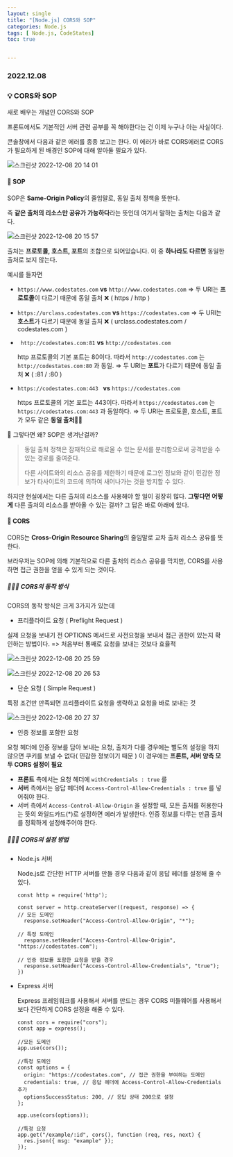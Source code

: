 ```yaml
---
layout: single
title: "[Node.js] CORS와 SOP"
categories: Node.js
tags: [ Node.js, CodeStates]
toc: true


---
```


### 2022.12.08

### 💡  CORS와 SOP

새로 배우는 개념인 CORS와 SOP 

프론트에서도 기본적인 서버 관련 공부를 꼭 해야한다는 건 이제 누구나 아는 사실이다. 

콘솔창에서 다음과 같은 에러를 종종 보고는 한다. 이 에러가 바로 CORS에러로 CORS가 필요하게 된 배경인 SOP에 대해 알아둘 필요가 있다. 

![스크린샷 2022-12-08 20 14 01](https://user-images.githubusercontent.com/104547038/206432867-0c171ab8-b4f0-4a03-ae7a-6381b26642b8.png)

#### 📌 SOP

SOP은 **Same-Origin Policy**의 줄임말로, 동일 출처 정책을 뜻한다.

즉 **같은 출처의 리소스만 공유가 가능하다**라는 뜻인데 여기서 말하는 출처는 다음과 같다. 

![스크린샷 2022-12-08 20 15 57](https://user-images.githubusercontent.com/104547038/206433243-04d190f2-45f4-435f-b59f-62524631b0c7.png)

출처는 **프로토콜, 호스트, 포트**의 조합으로 되어있습니다. 이 중 **하나라도 다르면** 동일한 출처로 보지 않는다. 

예시를 들자면

- `https://www.codestates.com` **vs** `http://www.codestates.com` ⇒ 두 URI는 **프로토콜**이 다르기 때문에 동일 출처 ❌ ( https / http )

- `https://urclass.codestates.com` **vs** `https://codestates.com` ⇒ 두 URI는 **호스트**가 다르기 때문에 동일 출처 ❌ ( urclass.codestates.com / codestates.com )

- ` http://codestates.com:81` **vs** `http://codestates.com`

  http 프로토콜의 기본 포트는 80이다. 따라서 `http://codestates.com` 는 `http://codestates.com:80` 과 동일. ⇒ 두 URI는 **포트**가 다르기 때문에 동일 출처 ❌ ( :81 / :80 )

- `https://codestates.com:443 ` **vs** `https://codestates.com`

  https 프로토콜의 기본 포트는 443이다. 따라서 `https://codestates.com` 는 `https://codestates.com:443` 과 동일하다. ⇒ 두 URI는 프로토콜, 호스트, 포트가 모두 같은 **동일 출처**🙆‍♂️

🧐 그렇다면 왜? SOP은 생겨난걸까? 

> 동일 출처 정책은 잠재적으로 해로울 수 있는 문서를 분리함으로써 공격받을 수 있는 경로를 줄여준다. 
>
> 다른 사이트와의 리소스 공유를 제한하기 때문에 로그인 정보와 같이 민감한 정보가 타사이트의 코드에 의하여 새어나가는 것을 방지할 수 있다. 

하지만 현실에서는 다른 출처의 리소스를 사용해야 할 일이 굉장히 많다. **그렇다면 어떻게** 다른 출처의 리소스를 받아올 수 있는 걸까? 그 답은 바로 아래에 있다. 

#### 📌 CORS

 CORS는 **Cross-Origin Resource Sharing**의 줄임말로 교차 출처 리소스 공유를 뜻한다.

브라우저는 SOP에 의해 기본적으로 다른 출처의 리소스 공유를 막지만, CORS를 사용하면 접근 권한을 얻을 수 있게 되는 것이다.

##### 👨🏻‍💻 CORS의 동작 방식

CORS의 동작 방식은 크게 3가지가 있는데 

* 프리플라이트 요청 ( Preflight Request )

실제 요청을 보내기 전 OPTIONS 메서드로 사전요청을 보내서 접근 권한이 있는지 확인하는 방법이다. => 처음부터 통째로 요청을 보내는 것보다 효율적

![스크린샷 2022-12-08 20 25 59](https://user-images.githubusercontent.com/104547038/206435076-8f012b15-91da-411c-ad96-45fbc909f101.png)

![스크린샷 2022-12-08 20 26 53](https://user-images.githubusercontent.com/104547038/206435237-b4c4bcd5-05cd-4f1f-9fb3-8ad46c0ff75b.png)



* 단순 요청 ( Simple Request )

특정 조건만 만족되면 프리플라이트 요청을 생략하고 요청을 바로 보내는 것 

![스크린샷 2022-12-08 20 27 37](https://user-images.githubusercontent.com/104547038/206435370-4c314943-c139-4058-bf75-eb028f9dc90d.png)

* 인증 정보를 포함한 요청 

요청 헤더에 인증 정보를 담아 보내는 요청, 출처가 다를 경우에는 별도의 설정을 하지 않으면 쿠키를 보낼 수 없다( 민감한 정보이기 때문 ) 이 경우에는 **프론트, 서버 양측 모두 CORS 설정이 필요**

- **프론트** 측에서는 요청 헤더에 `withCredentials : true` 를 
- **서버** 측에서는 응답 헤더에 `Access-Control-Allow-Credentials : true` 를 넣어줘야 한다.
- 서버 측에서 `Access-Control-Allow-Origin` 을 설정할 때, 모든 출처를 허용한다는 뜻의 와일드카드(*)로 설정하면 에러가 발생한다. 인증 정보를 다루는 만큼 출처를 정확하게 설정해주어야 한다.

##### 👨🏻‍💻 CORS의 설정 방법

* Node.js 서버 

  Node.js로 간단한 HTTP 서버를 만들 경우 다음과 같이 응답 헤더를 설정해 줄 수 있다. 

  ```react
  const http = require('http');
  
  const server = http.createServer((request, response) => {
  // 모든 도메인
    response.setHeader("Access-Control-Allow-Origin", "*");
  
  // 특정 도메인
    response.setHeader("Access-Control-Allow-Origin", "https://codestates.com");
  
  // 인증 정보를 포함한 요청을 받을 경우
    response.setHeader("Access-Control-Allow-Credentials", "true");
  })
  ```

  

* Express 서버

  Express 프레임워크를 사용해서 서버를 만드는 경우 CORS 미들웨어를 사용해서 보다 간단하게 CORS 설정을 해줄 수 있다. 

  ```react
  const cors = require("cors");
  const app = express();
  
  //모든 도메인
  app.use(cors());
  
  //특정 도메인
  const options = {
    origin: "https://codestates.com", // 접근 권한을 부여하는 도메인
    credentials: true, // 응답 헤더에 Access-Control-Allow-Credentials 추가
    optionsSuccessStatus: 200, // 응답 상태 200으로 설정
  };
  
  app.use(cors(options));
  
  //특정 요청
  app.get("/example/:id", cors(), function (req, res, next) {
    res.json({ msg: "example" });
  });
  ```

  

